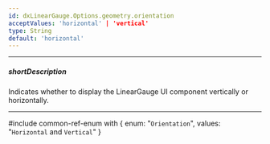 ```yaml
---
id: dxLinearGauge.Options.geometry.orientation
acceptValues: 'horizontal' | 'vertical'
type: String
default: 'horizontal'
---
```

---
##### shortDescription
Indicates whether to display the LinearGauge UI component vertically or horizontally.

---
#include common-ref-enum with {
    enum: "`Orientation`",
    values: "`Horizontal` and `Vertical`"
}